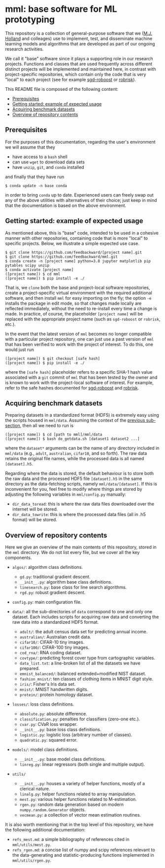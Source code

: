 # mml: base software for ML prototyping

This repository is a collection of general-purpose software that we (<a href="https://github.com/feedbackward">M.J. Holland</a> and colleages) use to implement, test, and disseminate machine learning models and algorithms that are developed as part of our ongoing research activities.

We call it "base" software since it plays a supporting role in our research projects. Functions and classes that are used frequently across different distinct projects will be implemented and maintained here, in contrast with project-specific repositories, which contain only the code that is very "local" to each project (see for example <a href="https://github.com/feedbackward/sgd-roboost">sgd-roboost</a> or <a href="https://github.com/feedbackward/robrisk">robrisk</a>).

This README file is composed of the following content:

- <a href="#prereq">Prerequisites</a>
- <a href="#start">Getting started: example of expected usage</a>
- <a href="#data">Acquiring benchmark datasets</a>
- <a href="#content_overview">Overview of repository contents</a>


<a id="prereq"></a>
## Prerequisites

For the purposes of this documentation, regarding the user's environment we will assume that they

- have access to a `bash` shell
- can use `wget` to download data sets
- have `unzip`, `git`, and `conda` installed

and finally that they have run

```
$ conda update -n base conda
```

in order to bring `conda` up to date. Experienced users can freely swap out any of the above utilities with alternatives of their choice; just keep in mind that the documentation is based on the above environment.


<a id="start"></a>
## Getting started: example of expected usage

As mentioned above, this is "base" code, intended to be used in a cohesive manner with other repositories, containing code that is more "local" to specific projects. Below, we illustrate a simple expected use case.

```
$ git clone https://github.com/feedbackward/[project name].git
$ git clone https://github.com/feedbackward/mml.git
$ conda create -n [project name] python=3.8 jupyter matplotlib pip pytables scipy unzip
$ conda activate [project name]
([project name]) $ cd mml
([project name]) $ pip install -e ./
```

That is, we `clone` both the base and project-local software repositories, create a project-specific virtual environment with the required additional software, and then install `mml` for easy importing on the fly; the option `-e` installs the package in edit mode, so that changes made locally are reflected immediately, without the need to re-install every time a change is made. In practice, of course, the placeholder `[project name]` will be replaced with the appropriate project name (such as `sgd-roboost` or `robrisk`, etc.).

In the event that the latest version of `mml` becomes no longer compatible with a particular project repository, one can just use a past version of `mml` that has been verified to work with the project of interest. To do this, one would just run

```
([project name]) $ git checkout [safe hash]
([project name]) $ pip install -e ./
```

where the `[safe hash]` placeholder refers to a specific SHA-1 hash value associated with a `git` commit of `mml` that has been tested by the owner and is known to work with the project-local software of interest. For example, refer to the safe hashes documented for <a href="https://github.com/feedbackward/sgd-roboost#safehash">sgd-roboost</a> and <a href="https://github.com/feedbackward/robrisk#safehash">robrisk</a>.


<a id="data"></a>
## Acquiring benchmark datasets

Preparing datasets in a standardized format (HDF5) is extremely easy using the scripts housed in `mml/data`. Assuming the context of the <a href="#start">previous sub-section</a>, then all we need to run is

```
([project name]) $ cd [path to mml]/mml/data
([project name]) $ bash do_getdata.sh [dataset1 dataset2 ...]
```

where the `dataset*` arguments can be the name of any directory included in `mml/data` (e.g., `adult`, `australian`, `cifar10`, and so forth). The raw data retains the original file names, while the processed data is all named `[dataset].h5`.

Regarding where the data is stored, the default behaviour is to store both the raw data and the processed HDF5 file `[dataset].h5` in the same directory as the data-fetching scripts, namely `mml/data/[dataset]`. If this is inconvenient for you, feel free to modify where things are stored by adjusting the following variables in `mml/config.py` manually:

- `dir_data_toread`: this is where the raw data files downloaded over the internet will be stored.
- `dir_data_towrite`: this is where the processed data files (all in .h5 format) will be stored.


<a id="content_overview"></a>
## Overview of repository contents

Here we give an overview of the main contents of this repository, stored in the `mml` directory. We do not list every file, but we cover all the key components.

- `algos/`: algorithm class definitions.

  - `gd.py`: traditional gradient descent.
  - `__init__.py`: algorithm base class definitions.
  - `linesearch.py`: base class for line search algorithms.
  - `rgd.py`: robust gradient descent.

- `config.py`: main configuration file.

- `data/`: all the sub-directories of `data` correspond to one and only one dataset. Each includes scripts for acquiring raw data and converting the raw data into a standardized HDF5 format.

  - `adult/`: the adult census data set for predicting annual income.
  - `australian/`: Australian credit data.
  - `cifar10/`: CIFAR-10 tiny images.
  - `cifar100/`: CIFAR-100 tiny images.
  - `cod_rna/`: RNA coding dataset.
  - `covtype/`: predicting forest cover type from cartographic variables.
  - `data_list.txt`: a line-broken list of all the datasets we have prepared.
  - `emnist_balanced/`: balanced extended+modified NIST dataset.
  - `fashion_mnist/`: ten classes of clothing items in MNIST digit style.
  - `iris/`: Fisher's Iris data set.
  - `mnist/`: MNIST handwritten digits.
  - `protein/`: protein homology dataset.

- `losses/`: loss class definitions.

  - `absolute.py`: absolute difference.
  - `classification.py`: penalties for classifiers (zero-one etc.).
  - `cvar.py`: CVaR loss wrapper.
  - `__init__.py`: base loss class definitions.
  - `logistic.py`: logistic loss (arbitrary number of classes).
  - `quadratic.py`: squared error.
  

- `models/`: model class definitions.

  - `__init__.py`: base model class definitions.
  - `linreg.py`: linear regressors (both single and multiple output).

- `utils/`

  - `__init__.py`: houses a variety of helper functions, mostly of a clerical nature.
  - `linalg.py`: helper functions related to array manipulation.
  - `mest.py`: various helper functions related to M-estimation.
  - `rgen.py`: random data generation based on modern `numpy.random.Generator` objects.
  - `vecmean.py`: a collection of vector mean estimation routines.


It is also worth mentioning that in the top level of this repository, we have the following additional documentation:

- `refs_mest.md`: a simple bibliography of references cited in `mml/utils/mest.py`.
- `refs_rgen.md`: a concise list of numpy and scipy references relevant to the data-generating and statistic-producing functions implemented in `mml/utils/rgen.py`.
